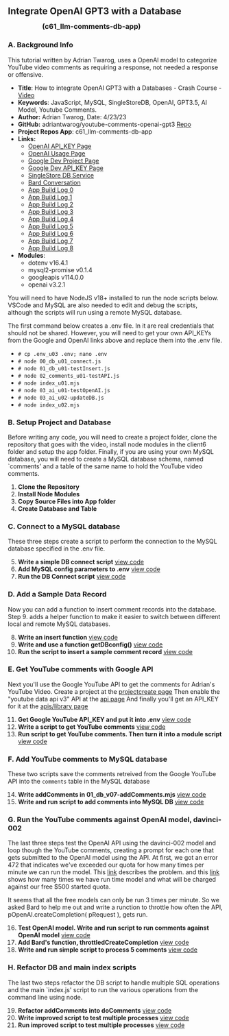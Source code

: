 
## Integrate OpenAI GPT3 with a Database
### <div style="margin-top: -10px; margin-left: 80px;">(c61_llm-comments-db-app)</div>

### A. Background Info

This tutorial written by Adrian Twarog, uses a OpenAI model to categorize YouTube video comments as
requiring a response, not needed a response or offensive. 

 - **Title**: How to integrate OpenAI GPT3 with a Databases - Crash Course - [Video](https://www.youtube.com/watch?v=N4nX_rTwKx4) 
 - **Keywords**: JavaScript, MySQL, SingleStoreDB, OpenAI, GPT3.5, AI Model, Youtube Comments. 
 - **Author:** Adrian Twarog, Date: 4/23/23 
 - **GitHub:** adriantwarog/youtube-comments-openai-gpt3 [Repo](https://github.com/adriantwarog/youtube-comments-openai-gpt3.git)
 - **Project Repos App**: c61_llm-comments-db-app
 - **Links:** 
    - [OpenAI API_KEY Page](https://platform.openai.com/api-keys)   
    - [OpenAI Usage Page](https://platform.openai.com/usage)   
    - [Google Dev Project Page](https://console.cloud.google.com/apis/welcome?project=)   
    - [Google Dev API_KEY Page](https://console.cloud.google.com/apis/credentials?project=)   
    - [SingleStore DB Service](https://www.singlestore.com/cloud-trial/)
    - [Bard Conversation](https://g.co/bard/share/6f48fe97c585)
    - [App Build Log 0](d61-01_build-log.md)
    - [App Build Log 1](./d61-01_build-log.md)
    - [App Build Log 2](docs/setup/d61_llm-comments-db-app/d61-01_build-log.md)
    - [App Build Log 3](/docs/setup/d61_llm-comments-db-app/d61-01_build-log.md)
    - [App Build Log 4](./docs/setup/d61_llm-comments-db-app/d61-01_build-log.md)
    - [App Build Log 5](setup/d61_llm-comments-db-app/d61-01_build-log.md)
    - [App Build Log 6](./setup/d61_llm-comments-db-app/d61-01_build-log.md)
    - [App Build Log 7](d61_llm-comments-db-app/d61-01_build-log.md)
    - [App Build Log 8](./d61_llm-comments-db-app/d61-01_build-log.md)
 - **Modules**:  
   - dotenv v16.4.1
   - mysql2-promise v0.1.4
   - googleapis v114.0.0
   - openai v3.2.1

You will need to have NodeJS v18+ installed to run the node scripts below. VSCode and MySQL are also needed
to edit and debug the scripts, although the scripts will run using a remote MySQL database. 

The first command below creates a .env file.  In it are real credentials that should not be shared.  However,
you will need to get your own API_KEYs from the Google and OpenAI links above and replace them into the .env file. 

- `# cp .env_u03 .env; nano .env`
- `# node 00_db_u01_connect.js`
- `# node 01_db_u01-testInsert.js`   
- `# node 02_comments_u01-testAPI.js`  
- `# node index_u01.mjs`  
- `# node 03_ai_u01-testOpenAI.js` 
- `# node 03_ai_u02-updateDB.js` 
- `# node index_u02.mjs`  

### B. Setup Project and Database 

Before writing any code, you will need to create a project folder, clone the repository that goes with the video, 
install node modules in the client6 folder and setup the app folder.  Finally, if you are using your own MySQL
database, you will need to create a MySQL database schema, named `comments' and a table of the same name to hold 
the YouTube video comments.

 1. **Clone the Repository**  
 2. **Install Node Modules**  
 3. **Copy Source Files into App folder**  
 4. **Create Database and Table**

### C. Connect to a MySQL database

These three steps create a script to perform the connection to the MySQL database specified in the .env file. 

 5. **Write a simple DB connect script**                    [view code](https://github.com/robinmattern/dev01-robin/blob/f3d1bca139fb3a0631045cb4885edac72e59cb89/docs/setup/d61_llm-comments-db-app/d61-01_build-log.md?plain=1#L60)
 6. **Add MySQL config parameters to .env**                 [view code](https://github.com/robinmattern/dev01-robin/blob/f3d1bca139fb3a0631045cb4885edac72e59cb89/docs/setup/d61_llm-comments-db-app/d61-01_build-log.md?plain=1#L104)
 7. **Run the DB Connect script**                           [view code](https://github.com/robinmattern/dev01-robin/blob/f3d1bca139fb3a0631045cb4885edac72e59cb89/docs/setup/d61_llm-comments-db-app/d61-01_build-log.md?plain=1#L113)

### D. Add a Sample Data Record

Now you can add a function to insert comment records into the database. Step 9. adds a helper function to 
make it easier to switch between different local and remote MySQL databases.

 8. **Write an insert function**                            [view code](https://github.com/robinmattern/dev01-robin/blob/f3d1bca139fb3a0631045cb4885edac72e59cb89/docs/setup/d61_llm-comments-db-app/d61-01_build-log.md?plain=1#L157)
 9. **Write and use a function getDBconfig()**              [view code](https://github.com/robinmattern/dev01-robin/blob/f3d1bca139fb3a0631045cb4885edac72e59cb89/docs/setup/d61_llm-comments-db-app/d61-01_build-log.md?plain=1#L185)
10. **Run the script to insert a sample comment record**    [view code](https://github.com/robinmattern/dev01-robin/blob/f3d1bca139fb3a0631045cb4885edac72e59cb89/docs/setup/d61_llm-comments-db-app/d61-01_build-log.md?plain=1#L209) 

### E. Get YouTube comments with Google API 

Next you'll use the Google YouTube API to get the comments for Adrian's YouTube Video.  Create a project at the [projectcreate page](https://console.cloud.google.com/projectcreate)
Then enable the "youtube data api v3" API at the [api page](https://console.cloud.google.com/apis/library/browse?q=youtube%20data%20api%20v3)
And finally you'll get an API_KEY for it at the [apis/library page]( https://console.cloud.google.com/apis/credentials?project=)

11. **Get Google YouTube API_KEY and put it into .env**     [view code](https://github.com/robinmattern/dev01-robin/blob/f3d1bca139fb3a0631045cb4885edac72e59cb89/docs/setup/d61_llm-comments-db-app/d61-01_build-log.md?plain=1#L217) 
12. **Write a script to get YouTube comments**              [view code](https://github.com/robinmattern/dev01-robin/blob/f3d1bca139fb3a0631045cb4885edac72e59cb89/docs/setup/d61_llm-comments-db-app/d61-01_build-log.md?plain=1#L223) 
13. **Run script to get YouTube comments. Then turn it into a module script**  [view code](https://github.com/robinmattern/dev01-robin/blob/f3d1bca139fb3a0631045cb4885edac72e59cb89/docs/setup/d61_llm-comments-db-app/d61-01_build-log.md?plain=1#L257) 

### F. Add YouTube comments to MySQL database 
These two scripts save the comments retreived from the Google YouTube API into the `comments` table in the MySQL database

14. **Write addComments in 01_db_v07-addComments.mjs**      [view code](https://github.com/robinmattern/dev01-robin/blob/f3d1bca139fb3a0631045cb4885edac72e59cb89/docs/setup/d61_llm-comments-db-app/d61-01_build-log.md?plain=1#L276) 
15. **Write and run script to add comments into MySQL DB**  [view code](https://github.com/robinmattern/dev01-robin/blob/f3d1bca139fb3a0631045cb4885edac72e59cb89/docs/setup/d61_llm-comments-db-app/d61-01_build-log.md?plain=1#L324) 

### G. Run the YouTube comments against OpenAI model, davinci-002 

The last three steps test the OpenAI API using the davinci-002 model and loop though the YouTube comments, creating a prompt for each one that 
gets submitted to the OpenAI model using the API.  At first, we got an error 472 that indicates we've exceeded our quota for how many times per minute 
we can run the model.  This [link](https://platform.openai.com/account/limits) describes the problem. and this 
[link](https://platform.openai.com/usage) shows how many times we have run time model and what will be charged against our free $500 started quota.  

It seems that all the free models can only be run 3 times per minute.  So we asked Bard to help me out 
and write a runction to throttle how often the API, pOpenAI.createCompletion( pRequest ), gets run.   

16. **Test OpenAI model. Write and run script to run comments against OpenAI model**  [view code](https://github.com/robinmattern/dev01-robin/blob/f3d1bca139fb3a0631045cb4885edac72e59cb89/docs/setup/d61_llm-comments-db-app/d61-01_build-log.md?plain=1#L348) 
17. **Add Bard's function, throttledCreateCompletion**      [view code](https://github.com/robinmattern/dev01-robin/blob/f3d1bca139fb3a0631045cb4885edac72e59cb89/docs/setup/d61_llm-comments-db-app/d61-01_build-log.md?plain=1#L488) 
18. **Write and run simple script to process 5 comments**   [view code](https://github.com/robinmattern/dev01-robin/blob/f3d1bca139fb3a0631045cb4885edac72e59cb89/docs/setup/d61_llm-comments-db-app/d61-01_build-log.md?plain=1#L507) 

### H. Refactor DB and main index scripts   
The last two steps refactor the DB script to handle multiple SQL operations and the main `index.js' script 
to run the various operations from the command line using node.   

19. **Refactor addComments into doComments**                [view code](https://github.com/robinmattern/dev01-robin/blob/f3d1bca139fb3a0631045cb4885edac72e59cb89/docs/setup/d61_llm-comments-db-app/d61-01_build-log.md?plain=1#L555) 
20. **Write improved script to test multiple processes**    [view code](https://github.com/robinmattern/dev01-robin/blob/f3d1bca139fb3a0631045cb4885edac72e59cb89/docs/setup/d61_llm-comments-db-app/d61-01_build-log.md?plain=1#L662) 
21. **Run improved script to test multiple processes**      [view code](https://github.com/robinmattern/dev01-robin/blob/f3d1bca139fb3a0631045cb4885edac72e59cb89/docs/setup/d61_llm-comments-db-app/d61-01_build-log.md?plain=1#L757) 



